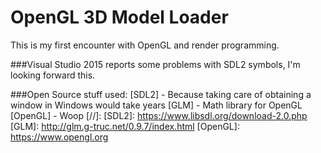 # OpenGL 3D Model Loader

This is my first encounter with OpenGL and render programming.

###Visual Studio 2015 reports some problems with SDL2 symbols, I'm looking forward this.

###Open Source stuff used:
[SDL2]   - Because taking care of obtaining a window in Windows would take years
[GLM]    - Math library for OpenGL
[OpenGL] - Woop
[//]:
[SDL2]: <https://www.libsdl.org/download-2.0.php>
[GLM]: <http://glm.g-truc.net/0.9.7/index.html>
[OpenGL]: <https://www.opengl.org>
